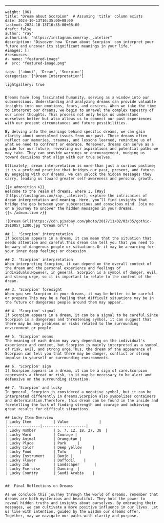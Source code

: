 ---
    weight: 1061
    title: "Dream about Scorpion"  # Assuming 'title' column exists
    date: 2024-10-13T16:35:00+08:00
    lastmod: 2024-10-13T16:35:00+08:00
    draft: false
    author: "ray"
    authorLink: "https://instagram.com/ray._.atelier"
    description: "Discover how 'Dream about Scorpion' can interpret your future and uncover its significant meanings in your life."
    #images: []
    #resources:
    #- name: "featured-image"
    #  src: "featured-image.png"
    
    tags: ['about', 'Dream', 'Scorpion']
    categories: ["Dream Interpretation"]
    
    lightgallery: true
    ---
    
    Dreams have long fascinated humanity, serving as a window into our subconscious. Understanding and analyzing dreams can provide valuable insights into our emotions, fears, and desires. When we take the time to interpret our dreams, we begin to unravel the complex tapestry of our inner thoughts. This process not only helps us understand ourselves better but also allows us to connect our past experiences with our present circumstances and future possibilities.
    
    By delving into the meanings behind specific dreams, we can gain clarity about unresolved issues from our past. These dreams often reflect our memories, traumas, and lessons learned, reminding us of what we need to confront or embrace. Moreover, dreams can serve as a guide for our future, revealing our aspirations and potential paths we may take. They can provide warnings or encouragement, nudging us toward decisions that align with our true selves.
    
    Ultimately, dream interpretation is more than just a curious pastime; it is a profound practice that bridges our past, present, and future. By engaging with our dreams, we can unlock the hidden messages they carry, leading us toward greater self-awareness and personal growth.
    
    {{< admonition >}}
    Welcome to the realm of dreams, where I, [Ray](https://instagram.com/ray._.atelier), explore the intricacies of dream interpretation and meaning. Here, you’ll find insights that bridge the gap between your subconscious and conscious mind. Join me on a journey to uncover the hidden messages in your dreams.
    {{< /admonition >}}
    
    ![Dream Grl](https://cdn.pixabay.com/photo/2017/11/02/03/35/gothic-2910057_1280.jpg "Dream Grl")
    
    ## 1. 'Scorpion' interpretation
    If Scorpion appears in a dream, it can mean that the situation that needs attention and careful.This dream can tell you that you need to be wary of dangerous people or situations.Or it may be a warning for your inner deep feelings or obsession.
    
    ## 2. 'Scorpion' interpretation
    When interpreting Scorpion, it can depend on the overall context of the dream and the personal experience and feelings of individuals.However, in general, Scorpion is a symbol of danger, evil, and strong urge, so it is important to relate to the content of the dream.
    
    ## 3. 'Scorpion' foresight
    When you see Scorpion in your dreams, it may be better to be careful or prepare.This may be a feeling that difficult situations may be in the future or dangerous people around them may appear.
    
    ## 4. 'Scorpion' signal
    If Scorpion appears in a dream, it can be a signal to be careful.Since Scorpion is a dangerous and threatening symbol, it can suggest that there may be any problems or risks related to the surrounding environment or people.
    
    ## 5. 'Scorpion' means
    The meaning of each dream may vary depending on the individual's experience and context, but Scorpion is mainly interpreted as a symbol of risk, evil, and strong urge.Thus, the dream of the appearance of Scorpion can tell you that there may be danger, conflict or strong impulse in yourself or surrounding environments.
    
    ## 6. 'Scorpion' sign
    If Scorpion appears in a dream, it can be a sign of care.Scorpion represents a threat or risk, so it may be necessary to be alert and defensive on the surrounding situation.
    
    ## 7. 'Scorpion' and lucky
    In general, Scorpion is considered a negative symbol, but it can be interpreted differently in dreams.Scorpion also symbolizes containers and determination.Therefore, this dream can be found in the inside and foretelling the luck of finding strength and courage and achieving great results for difficult situations.
    
    ## Lucky Item Overview
    | Lucky Item          | Value              |
    |---------------|--------------------|
    | Lucky Number        | 5, 7, 12, 18, 27, 38  |
    | Lucky Word          | Courage |
    | Lucky Animal        | Orangutan |
    | Lucky Place         | Park     |
    | Lucky Color         | Deep yellow     |
    | Lucky Food          | Tofu      |
    | Lucky Instrument    | Banjo |
    | Lucky Flower        | Daffodil    |
    | Lucky Job           | Landscaper       |
    | Lucky Exercise      | Dancing  |
    | Lucky Country       | Saudi Arabia    |
    
    
    ##  Final Reflections on Dreams
    
    As we conclude this journey through the world of dreams, remember that dreams are both mysterious and beautiful. They hold the power to reveal hidden truths and insights about ourselves. By embracing their messages, we can cultivate a more positive influence in our lives. Let us live with intention, guided by the wisdom our dreams offer. Together, may we navigate our paths with clarity and purpose.
    